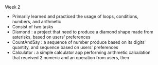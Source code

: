 Week 2

- Primarily learned and practiced the usage of loops, conditions, numbers, and arithmetic
- Consist of two tasks
- Diamond : a project that need to produce a diamond shape made from asterisks, based on users' preferences
- CountAndSay : a sequence of number produce based on its digits' quantity, and sequence based on users' preferences
- Calculator : a simple calculator app performing arithmetic calculation that received 2 numeric and an operation from users, then 